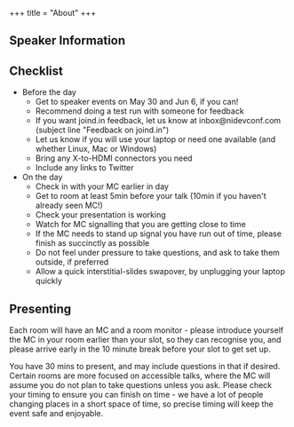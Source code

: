 +++
title = "About"
+++

<section class="row">
    <div class="main-container">
        <a id="top"></a>
        <main class="container generic">
            <div class="col-md-12 main">
                <h1>Speaker Information</h1>
                <h2>Checklist</h2>
                <ul>
                  <li>Before the day
                  <ul>
                    <li>Get to speaker events on May 30 and Jun 6, if you can!</li>
                    <li>Recommend doing a test run with someone for feedback</li>
                    <li>If you want joind.in feedback, let us know at inbox@nidevconf.com (subject line "Feedback on joind.in")</li>
                    <li>Let us know if you will use your laptop or need one available (and whether Linux, Mac or Windows)</li>
                    <li>Bring any X-to-HDMI connectors you need</li>
                    <li>Include any links to Twitter
                  </ul>
                  </li>
                  <li>On the day
                  <ul>
                    <li>Check in with your MC earlier in day</li>
                    <li>Get to room at least 5min before your talk (10min if you haven't already seen MC!)</li>
                    <li>Check your presentation is working</li>
                    <li>Watch for MC signalling that you are getting close to time</li>
                    <li>If the MC needs to stand up signal you have run out of time, please finish as succinctly as possible</li>
                    <li>Do not feel under pressure to take questions, and ask to take them outside, if preferred</li>
                    <li>Allow a quick interstitial-slides swapover, by unplugging your laptop quickly</li>
                  </ul>
                  </li>
                </ul>            
                <h2>Presenting</h2>
                <p>Each room will have an MC and a room monitor - please introduce yourself the MC in your room earlier than
                your slot, so they can recognise you, and please arrive early in the 10 minute break before your slot to get
                set up.</p>          
                <p>You have 30 mins to present, and may include questions in that if desired. Certain rooms are more focused
                on accessible talks, where the MC will assume you do not plan to take questions unless you ask. Please check
                your timing to ensure you can finish on time - we have a lot of people changing places in a short space of time,
                so precise timing will keep the event safe and enjoyable.</p>
            </div>
        </main>
    </div>
</section>
